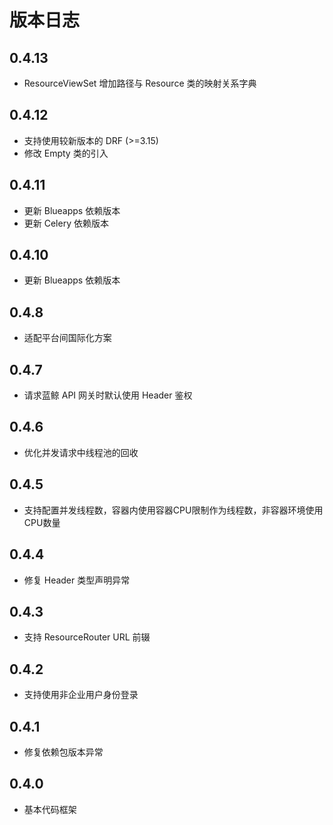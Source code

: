 # 版本日志

## 0.4.13

- ResourceViewSet 增加路径与 Resource 类的映射关系字典

## 0.4.12

- 支持使用较新版本的 DRF (>=3.15)
- 修改 Empty 类的引入

## 0.4.11

- 更新 Blueapps 依赖版本
- 更新 Celery 依赖版本

## 0.4.10

- 更新 Blueapps 依赖版本

## 0.4.8

- 适配平台间国际化方案

## 0.4.7

- 请求蓝鲸 API 网关时默认使用 Header 鉴权

## 0.4.6

- 优化并发请求中线程池的回收

## 0.4.5

- 支持配置并发线程数，容器内使用容器CPU限制作为线程数，非容器环境使用CPU数量

## 0.4.4

- 修复 Header 类型声明异常

## 0.4.3

- 支持 ResourceRouter URL 前辍

## 0.4.2

- 支持使用非企业用户身份登录

## 0.4.1

- 修复依赖包版本异常

## 0.4.0

- 基本代码框架
